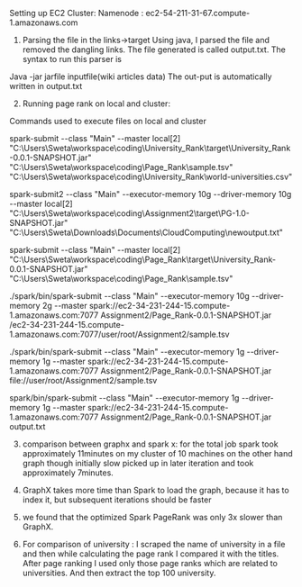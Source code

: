 Setting up EC2 Cluster:
Namenode : ec2-54-211-31-67.compute-1.amazonaws.com

1.	Parsing the file in the links->target
Using java, I parsed the file and removed the dangling links. The file generated is called output.txt. The syntax to run this parser is

Java -jar jarfile inputfile(wiki articles data) 
The out-put is automatically written in output.txt

2.	Running page rank on local and cluster:

Commands used to execute files on local and cluster

spark-submit --class "Main" --master local[2] "C:\Users\Sweta\workspace\coding\University_Rank\target\University_Rank-0.0.1-SNAPSHOT.jar" "C:\Users\Sweta\workspace\coding\Page_Rank\sample.tsv" "C:\Users\Sweta\workspace\coding\University_Rank\world-universities.csv"

spark-submit2 --class "Main" --executor-memory 10g --driver-memory 10g --master local[2] "C:\Users\Sweta\workspace\coding\Assignment2\target\PG-1.0-SNAPSHOT.jar" "C:\Users\Sweta\Downloads\Documents\CloudComputing\newoutput.txt" 

spark-submit --class "Main" --master local[2] "C:\Users\Sweta\workspace\coding\Page_Rank\target\University_Rank-0.0.1-SNAPSHOT.jar" "C:\Users\Sweta\workspace\coding\Page_Rank\sample.tsv"

./spark/bin/spark-submit --class "Main" --executor-memory 10g --driver-memory 2g --master spark://ec2-34-231-244-15.compute-1.amazonaws.com:7077 Assignment2/Page_Rank-0.0.1-SNAPSHOT.jar /ec2-34-231-244-15.compute-1.amazonaws.com:7077/user/root/Assignment2/sample.tsv



./spark/bin/spark-submit --class "Main" --executor-memory 1g --driver-memory 1g --master spark://ec2-34-231-244-15.compute-1.amazonaws.com:7077 Assignment2/Page_Rank-0.0.1-SNAPSHOT.jar file://user/root/Assignment2/sample.tsv

spark/bin/spark-submit --class "Main" --executor-memory 1g --driver-memory 1g --master spark://ec2-34-231-244-15.compute-1.amazonaws.com:7077 Assignment2/Page_Rank-0.0.1-SNAPSHOT.jar output.txt


3.	comparison between graphx and spark x:
for the total job spark took approximately 11minutes on my cluster of 10 machines 
on the other hand graph though initially slow picked up in later iteration and took approximately 7minutes.
1. GraphX takes more time than Spark to load the graph, because it has to index it, but subsequent
iterations should be faster

2. we found that the optimized Spark PageRank was only 3x slower than
GraphX.

4.	For comparison of university :
I scraped the name of university in a file and then while calculating the page rank I compared it with the titles. After page ranking I used only those page ranks which are related to universities.
And then extract the top 100 university.

